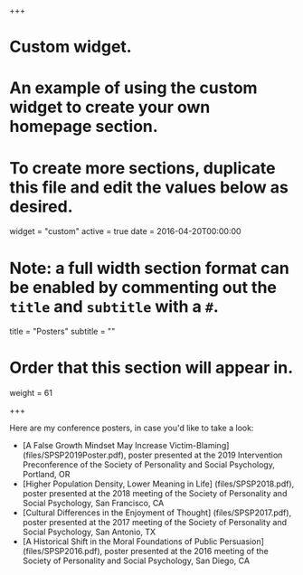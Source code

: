 +++
# Custom widget.
# An example of using the custom widget to create your own homepage section.
# To create more sections, duplicate this file and edit the values below as desired.
widget = "custom"
active = true
date = 2016-04-20T00:00:00

# Note: a full width section format can be enabled by commenting out the `title` and `subtitle` with a `#`.
title = "Posters"
subtitle = ""

# Order that this section will appear in.
weight = 61

+++

Here are my conference posters, in case you'd like to take a look:

* [A False Growth Mindset May Increase Victim-Blaming] (files/SPSP2019Poster.pdf), poster presented at the 2019 Intervention Preconference of the Society of Personality and Social Psychology, Portland, OR
* [Higher Population Density, Lower Meaning in Life] (files/SPSP2018.pdf), poster presented at the 2018 meeting of the Society of Personality and Social Psychology, San Francisco, CA
* [Cultural Differences in the Enjoyment of Thought] (files/SPSP2017.pdf), poster presented at the 2017 meeting of the Society of Personality and Social Psychology, San Antonio, TX
* [A Historical Shift in the Moral Foundations of Public Persuasion] (files/SPSP2016.pdf), poster presented at the 2016 meeting of the Society of Personality and Social Psychology, San Diego, CA

